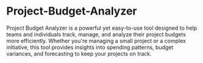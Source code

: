 # Project-Budget-Analyzer
Project Budget Analyzer is a powerful yet easy-to-use tool designed to help teams and individuals track, manage, and analyze their project budgets more efficiently. Whether you're managing a small project or a complex initiative, this tool provides insights into spending patterns, budget variances, and forecasting to keep your projects on track.
